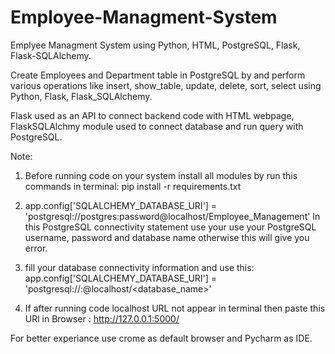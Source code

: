 # Employee-Managment-System

Emplyee Managment System using Python, HTML, PostgreSQL, Flask, Flask-SQLAlchemy.

Create Employees and Department table in PostgreSQL by and perform various operations like insert, show_table, update, delete, sort, select using Python, Flask, Flask_SQLAlchemy.

Flask used as an API to connect backend code with HTML webpage, FlaskSQLAlchmy module used to connect database and run query with PostgreSQL.


Note: 
1. Before running code on your system install all modules by run this commands in terminal: pip install -r requirements.txt

2. app.config['SQLALCHEMY_DATABASE_URI'] = 'postgresql://postgres:password@localhost/Employee_Management'
    In this PostgreSQL connectivity statement use your use your PostgreSQL username, password and database name otherwise this will give you error.
    
3. fill your database connectivity information and use this:
    app.config['SQLALCHEMY_DATABASE_URI'] = 'postgresql://<username>:<password>@localhost/<database_name>'
  
 4. If after running code localhost URL not appear in terminal then paste this URl in Browser : http://127.0.0.1:5000/
  

For better experiance use crome as default browser and Pycharm as IDE.
